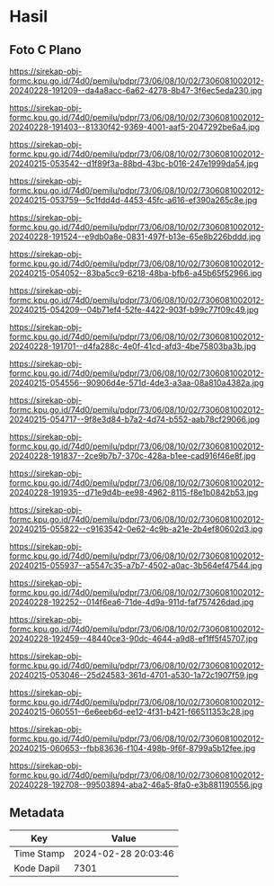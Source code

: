 # Hasil

## Foto C Plano

https://sirekap-obj-formc.kpu.go.id/74d0/pemilu/pdpr/73/06/08/10/02/7306081002012-20240228-191209--da4a8acc-6a62-4278-8b47-3f6ec5eda230.jpg

https://sirekap-obj-formc.kpu.go.id/74d0/pemilu/pdpr/73/06/08/10/02/7306081002012-20240228-191403--81330f42-9369-4001-aaf5-2047292be6a4.jpg

https://sirekap-obj-formc.kpu.go.id/74d0/pemilu/pdpr/73/06/08/10/02/7306081002012-20240215-053542--d1f89f3a-88bd-43bc-b016-247e1999da54.jpg

https://sirekap-obj-formc.kpu.go.id/74d0/pemilu/pdpr/73/06/08/10/02/7306081002012-20240215-053759--5c1fdd4d-4453-45fc-a616-ef390a265c8e.jpg

https://sirekap-obj-formc.kpu.go.id/74d0/pemilu/pdpr/73/06/08/10/02/7306081002012-20240228-191524--e9db0a8e-0831-497f-b13e-65e8b226bddd.jpg

https://sirekap-obj-formc.kpu.go.id/74d0/pemilu/pdpr/73/06/08/10/02/7306081002012-20240215-054052--83ba5cc9-6218-48ba-bfb6-a45b65f52966.jpg

https://sirekap-obj-formc.kpu.go.id/74d0/pemilu/pdpr/73/06/08/10/02/7306081002012-20240215-054209--04b71ef4-52fe-4422-903f-b99c77f09c49.jpg

https://sirekap-obj-formc.kpu.go.id/74d0/pemilu/pdpr/73/06/08/10/02/7306081002012-20240228-191701--d4fa288c-4e0f-41cd-afd3-4be75803ba3b.jpg

https://sirekap-obj-formc.kpu.go.id/74d0/pemilu/pdpr/73/06/08/10/02/7306081002012-20240215-054556--90906d4e-571d-4de3-a3aa-08a810a4382a.jpg

https://sirekap-obj-formc.kpu.go.id/74d0/pemilu/pdpr/73/06/08/10/02/7306081002012-20240215-054717--9f8e3d84-b7a2-4d74-b552-aab78cf29066.jpg

https://sirekap-obj-formc.kpu.go.id/74d0/pemilu/pdpr/73/06/08/10/02/7306081002012-20240228-191837--2ce9b7b7-370c-428a-b1ee-cad916f46e8f.jpg

https://sirekap-obj-formc.kpu.go.id/74d0/pemilu/pdpr/73/06/08/10/02/7306081002012-20240228-191935--d71e9d4b-ee98-4962-8115-f8e1b0842b53.jpg

https://sirekap-obj-formc.kpu.go.id/74d0/pemilu/pdpr/73/06/08/10/02/7306081002012-20240215-055822--c9163542-0e62-4c9b-a21e-2b4ef80602d3.jpg

https://sirekap-obj-formc.kpu.go.id/74d0/pemilu/pdpr/73/06/08/10/02/7306081002012-20240215-055937--a5547c35-a7b7-4502-a0ac-3b564ef47544.jpg

https://sirekap-obj-formc.kpu.go.id/74d0/pemilu/pdpr/73/06/08/10/02/7306081002012-20240228-192252--014f6ea6-71de-4d9a-911d-faf757426dad.jpg

https://sirekap-obj-formc.kpu.go.id/74d0/pemilu/pdpr/73/06/08/10/02/7306081002012-20240228-192459--48440ce3-90dc-4644-a9d8-ef1ff5f45707.jpg

https://sirekap-obj-formc.kpu.go.id/74d0/pemilu/pdpr/73/06/08/10/02/7306081002012-20240215-053046--25d24583-361d-4701-a530-1a72c1907f59.jpg

https://sirekap-obj-formc.kpu.go.id/74d0/pemilu/pdpr/73/06/08/10/02/7306081002012-20240215-060551--6e6eeb6d-ee12-4f31-b421-f66511353c28.jpg

https://sirekap-obj-formc.kpu.go.id/74d0/pemilu/pdpr/73/06/08/10/02/7306081002012-20240215-060653--fbb83636-f104-498b-9f6f-8799a5b12fee.jpg

https://sirekap-obj-formc.kpu.go.id/74d0/pemilu/pdpr/73/06/08/10/02/7306081002012-20240228-192708--99503894-aba2-46a5-8fa0-e3b881190556.jpg


## Metadata

| Key        | Value               |
| ---------- | ------------------- |
| Time Stamp | 2024-02-28 20:03:46 |
| Kode Dapil | 7301                |



